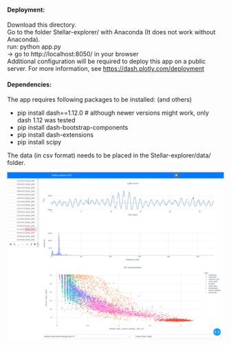 #### Deployment:
Download this directory.  
Go to the folder Stellar-explorer/ with Anaconda (It does not work without Anaconda).   
 run: python app.py  
    -> go to http://localhost:8050/ in your browser  
Additional configuration will be required to deploy this app on a public server. For more information, see https://dash.plotly.com/deployment

#### Dependencies:
The app requires following packages to be installed:  (and others)
- pip install dash==1.12.0 # although newer versions might work, only dash 1.12 was tested
- pip install dash-bootstrap-components
- pip install dash-extensions
- pip install scipy  

The data (in csv format) needs to be placed in the Stellar-explorer/data/ folder.


![example](https://github.com/celistimen/Light-curve-classification/blob/main/Stellar-explorer/example.png?raw=true)
